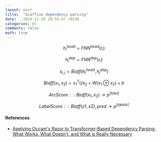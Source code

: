 ```yaml
---
layout: post
title:  "biaffine dependency parsing"
date:   2024-11-20 10:55:47 +0530
categories: ml
comments: false
math: true
---
```


$$h_{i}^{head} = FNN^{head}(r_i)$$

$$h_{i}^{dep} = FNN^{dep}(r_i)$$

$$s_{i,j} = Biaff(h_i^{head}, h_j^{dep})$$

$$Biaff(x_1, x_2) = x_1^T U x_2 + W(x_1 \oplus x_2) + b$$

$$ArcScore :: Biaff(x_1, x_2) \rightarrow p^{|toks|}$$

$$LabelScore :: Biaff(x1, x2), pred \rightarrow p^{|labels|}$$

#### References
- [Applying Occam's Razor to Transformer-Based Dependency Parsing: What Works, What Doesn't, and What is Really Necessary](https://aclanthology.org/2021.iwpt-1.13/)
